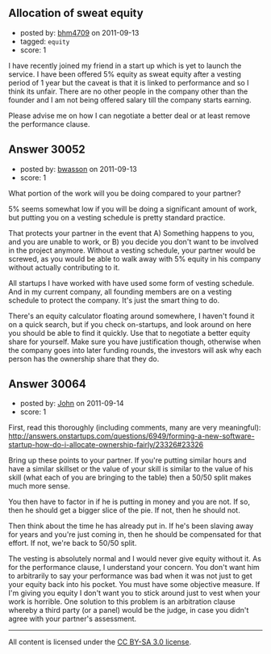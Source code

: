 ## Allocation of sweat equity

- posted by: [bhm4709](https://stackexchange.com/users/-1/13307-bhm4709) on 2011-09-13
- tagged: `equity`
- score: 1

I have recently joined my friend in a start up which is yet to launch the service. I have been offered 5% equity as sweat equity after a vesting period of 1 year but the caveat is that it is linked to performance and so I think its unfair. There are no other people in the company other than the founder and I am not being offered salary till the company starts earning.

Please advise me on how I can negotiate a better deal or at least remove the performance clause.

 


## Answer 30052

- posted by: [bwasson](https://stackexchange.com/users/-1/12611-bwasson) on 2011-09-13
- score: 1

What portion of the work will you be doing compared to your partner?

5% seems somewhat low if you will be doing a significant amount of work, but putting you on a vesting schedule is pretty standard practice. 

That protects your partner in the event that A) Something happens to you, and you are unable to work, or B) you decide you don't want to be involved in the project anymore. Without a vesting schedule, your partner would be screwed, as you would be able to walk away with 5% equity in his company without actually contributing to it. 

All startups I have worked with have used some form of vesting schedule. And in my current company, all founding members are on a vesting schedule to protect the company. It's just the smart thing to do. 

There's an equity calculator floating around somewhere, I haven't found it on a quick search, but if you check on-startups, and look around on here you should be able to find it quickly. Use that to negotiate a better equity share for yourself. Make sure you have justification though, otherwise when the company goes into later funding rounds, the investors will ask why each person has the ownership share that they do. 


## Answer 30064

- posted by: [John](https://stackexchange.com/users/-1/13157-john) on 2011-09-14
- score: 1

First, read this thoroughly (including comments, many are very meaningful): http://answers.onstartups.com/questions/6949/forming-a-new-software-startup-how-do-i-allocate-ownership-fairly/23326#23326

Bring up these points to your partner. If you're putting similar hours and have a similar skillset or the value of your skill is similar to the value of his skill (what each of you are bringing to the table) then a 50/50 split makes much more sense.

You then have to factor in if he is putting in money and you are not. If so, then he should get a bigger slice of the pie. If not, then he should not.

Then think about the time he has already put in. If he's been slaving away for years and you're just coming in, then he should be compensated for that effort. If not, we're back to 50/50 split.

The vesting is absolutely normal and I would never give equity without it. As for the performance clause, I understand your concern. You don't want him to arbitrarily to say your performance was bad when it was not just to get your equity back into his pocket. You must have some objective measure. If I'm giving you equity I don't want you to stick around just to vest when your work is horrible. One solution to this problem is an arbitration clause whereby a third party (or a panel) would be the judge, in case you didn't agree with your partner's assessment.



---

All content is licensed under the [CC BY-SA 3.0 license](https://creativecommons.org/licenses/by-sa/3.0/).
